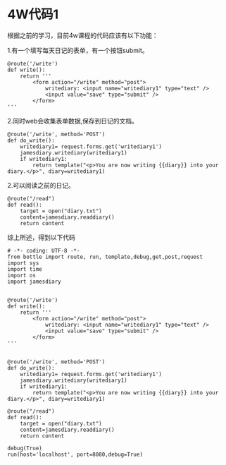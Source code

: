 # 4W代码1

根据之前的学习，目前4w课程的代码应该有以下功能：

1.有一个填写每天日记的表单，有一个按钮submit。


    @route('/write')
    def write():
        return '''
            <form action="/write" method="post">
                writediary: <input name="writediary1" type="text" />
                <input value="save" type="submit" />
            </form>
    '''


2.同时web会收集表单数据,保存到日记的文档。

    @route('/write', method='POST')
    def do_write():
        writediary1= request.forms.get('writediary1')
        jamesdiary.writediary(writediary1)
        if writediary1:
            return template("<p>You are now writing {{diary}} into your diary.</p>", diary=writediary1)

2.可以阅读之前的日记。

    @route("/read")
    def read():
        target = open("diary.txt")
        content=jamesdiary.readdiary()
        return content


综上所述，得到以下代码

    # -*- coding: UTF-8 -*-
    from bottle import route, run, template,debug,get,post,request
    import sys
    import time
    import os
    import jamesdiary


    @route('/write')
    def write():
        return '''
            <form action="/write" method="post">
                writediary: <input name="writediary1" type="text" />
                <input value="save" type="submit" />
            </form>
    '''


    @route('/write', method='POST')
    def do_write():
        writediary1= request.forms.get('writediary1')
        jamesdiary.writediary(writediary1)
        if writediary1:
            return template("<p>You are now writing {{diary}} into your diary.</p>", diary=writediary1)

    @route("/read")
    def read():
        target = open("diary.txt")
        content=jamesdiary.readdiary()
        return content

    debug(True)
    run(host='localhost', port=8080,debug=True)

   




